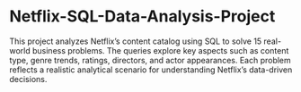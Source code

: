 # Netflix-SQL-Data-Analysis-Project
This project analyzes Netflix’s content catalog using SQL to solve 15 real-world business problems.   The queries explore key aspects such as content type, genre trends, ratings, directors, and actor appearances.   Each problem reflects a realistic analytical scenario for understanding Netflix’s data-driven decisions.
